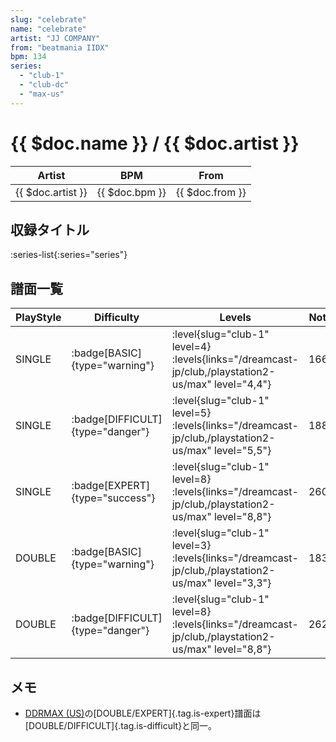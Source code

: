 ```yaml
---
slug: "celebrate"
name: "celebrate"
artist: "JJ COMPANY"
from: "beatmania IIDX"
bpm: 134
series:
  - "club-1"
  - "club-dc"
  - "max-us"
---
```


# {{ $doc.name }} / {{ $doc.artist }}

|Artist|BPM|From|
|------|---|----|
|{{ $doc.artist }}|{{ $doc.bpm }}|{{ $doc.from }}|

## 収録タイトル

:series-list{:series="series"}

## 譜面一覧

|PlayStyle|Difficulty|Levels|Notes|Movie|
|---------|----------|------|-----|-----|
|SINGLE| :badge[BASIC]{type="warning"}|<div class="field is-grouped is-grouped-multiline"> :level{slug="club-1" level=4}  :levels{links="/dreamcast-jp/club,/playstation2-us/max" level="4,4"}</div>|166/0||
|SINGLE| :badge[DIFFICULT]{type="danger"}|<div class="field is-grouped is-grouped-multiline"> :level{slug="club-1" level=5}  :levels{links="/dreamcast-jp/club,/playstation2-us/max" level="5,5"}</div>|188/0||
|SINGLE| :badge[EXPERT]{type="success"}|<div class="field is-grouped is-grouped-multiline"> :level{slug="club-1" level=8}  :levels{links="/dreamcast-jp/club,/playstation2-us/max" level="8,8"}</div>|260/0||
|DOUBLE| :badge[BASIC]{type="warning"}|<div class="field is-grouped is-grouped-multiline"> :level{slug="club-1" level=3}  :levels{links="/dreamcast-jp/club,/playstation2-us/max" level="3,3"}</div>|183/0||
|DOUBLE| :badge[DIFFICULT]{type="danger"}|<div class="field is-grouped is-grouped-multiline"> :level{slug="club-1" level=8}  :levels{links="/dreamcast-jp/club,/playstation2-us/max" level="8,8"}</div>|262/0||

## メモ

- [DDRMAX (US)](/series/max-us)の[DOUBLE/EXPERT]{.tag.is-expert}譜面は[DOUBLE/DIFFICULT]{.tag.is-difficult}と同一。
